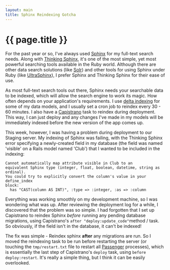 ```yaml
---
layout: main
title: Sphinx Reindexing Gotcha
---
```

# {{ page.title }}

For the past year or so, I've always used [Sphinx](http://www.sphinxsearch.com/) for my full-text search needs. Along with [Thinking Sphinx](http://freelancing-god.github.com/ts/en/), it's one of the most simple, yet most powerful searching tools available in the Ruby world. Although there are other data search solutions (like [Solr](http://lucene.apache.org/solr/)) and other tools for using Sphinx under Ruby (like [UltraSphinx](http://blog.evanweaver.com/files/doc/fauna/ultrasphinx/files/README.html)), I prefer Sphinx and Thinking Sphinx for their ease of use.

As most full-text search tools out there, Sphinx needs your searchable data to be indexed, which will allow the search engine to work its magic. How often depends on your application's requirements. I use [delta indexing](http://www.sphinxsearch.com/docs/current.html#live-updates) for some of my data models, and I usually set a cron job to reindex every 30 - 60 minutes. I also have a [Capistrano](http://www.capify.org/index.php/Capistrano) task to reindex during deployment. This way, I can just deploy and any changes I've made in my models will be immediately indexed before the new version of the app comes up.

This week, however, I was having a problem during deployment to our Staging server. My indexing of Sphinx was failing, with the Thinking Sphinx error specifying a newly-created field in my database (the field was named 'visible' on a Rails model named 'Club') that I wanted to be included in the indexing:


    Cannot automatically map attribute visible in Club to an
    equivalent Sphinx type (integer, float, boolean, datetime, string as ordinal).
    You could try to explicitly convert the column's value in your define_index
    block:
      has "CAST(column AS INT)", :type => :integer, :as => :column

Everything was working smoothly on my development machine, so I was wondering what was up. After reviewing the deployment log for a while, I discovered that the problem was so simple. I had forgotten that I set up Capistrano to reindex Sphinx *before* running any pending database migrations, using Capistrano's `after "deploy:update_code"`method / task. So obviously, if the field isn't in the database, it can't be indexed!

The fix was simple - Reindex sphinx **after** any migrations are run. So I moved the reindexing task to be run before restarting the server (or touching the `tmp/restart.txt` file to restart all [Passenger](http://www.modrails.com/) processes), which is essentially the last step of Capistrano's `deploy` task, using `before deploy:restart`. It's really a simple thing, but I think it can be easily overlooked.
